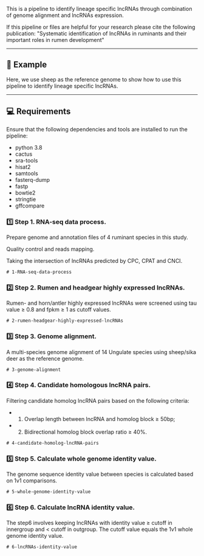 
This is a pipeline to identify lineage specific lncRNAs through combination of genome alignment and lncRNAs expression.

If this pipeline or files are helpful for your research please cite the following publication:
"Systematic identification of lncRNAs in ruminants and their important roles in rumen development" 

---


## 🐑 Example 
Here, we use sheep as the reference genome to show how to use this pipeline to identify lineage specific lncRNAs.

---

## 💻 Requirements

Ensure that the following dependencies and tools are installed to run the pipeline:
- python 3.8
- cactus
- sra-tools
- hisat2
- samtools
- fasterq-dump
- fastp
- bowtie2
- stringtie
- gffcompare



### 1️⃣ Step 1. RNA-seq data process.

Prepare genome and annotation files of 4 ruminant species in this study.

Quality control and reads mapping.

Taking the intersection of lncRNAs predicted by CPC, CPAT and CNCI.

```
# 1-RNA-seq-data-process
```
     
 
### 2️⃣ Step 2. Rumen and headgear highly expressed lncRNAs.

Rumen- and horn/antler highly expressed lncRNAs were screened using tau value ≥ 0.8 and fpkm ≥ 1 as cutoff values.

```
# 2-rumen-headgear-highly-expressed-lncRNAs
```


### 3️⃣ Step 3. Genome alignment.
A multi-species genome alignment of 14 Ungulate species using sheep/sika deer as the reference genome. 

```
# 3-genome-alignment
```


### 4️⃣ Step 4. Candidate homologous lncRNA pairs.
Filtering candidate homolog lncRNA pairs based on the following criteria:

- 1) Overlap length between lncRNA and homolog block ≥ 50bp;
- 2) Bidirectional homolog block overlap ratio ≥ 40%.

```
# 4-candidate-homolog-lncRNA-pairs
```


### 5️⃣ Step 5. Calculate whole genome identity value.

The genome sequence identity value between species is calculated based on 1v1 comparisons.

```
# 5-whole-genome-identity-value
```

 
### 6️⃣ Step 6. Calculate lncRNA identity value.

The step6 involves keeping lncRNAs with identity value ≥ cutoff in innergroup and < cutoff in outgroup. The cutoff value equals the 1v1 whole genome identity value.

```
# 6-lncRNAs-identity-value
```







